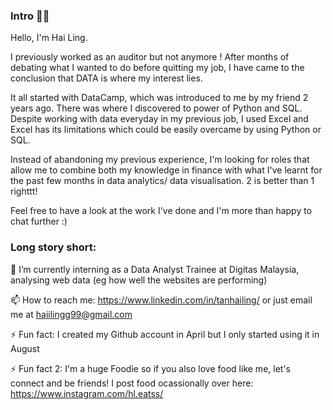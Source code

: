 ### Intro 👩‍💻

Hello, I'm Hai Ling. 

I previously worked as an auditor but not anymore ! After months of debating what I wanted to do before quitting my job, I have came to the conclusion that DATA is where my interest lies.

It all started with DataCamp, which was introduced to me by my friend 2 years ago. There was where I discovered to power of Python and SQL. Despite working with data everyday in my previous job, I used Excel and Excel has its limitations which could be easily overcame by using Python or SQL.

Instead of abandoning my previous experience, I'm looking for roles that allow me to combine both my knowledge in finance with what I've learnt for the past few months in data analytics/ data visualisation. 2 is better than 1 righttt!

Feel free to have a look at the work I've done and I'm more than happy to chat further :)

### Long story short:

🌱 I’m currently interning as a Data Analyst Trainee at Digitas Malaysia, analysing web data (eg how well the websites are performing)

📫 How to reach me: https://www.linkedin.com/in/tanhailing/ or just email me at haiilingg99@gmail.com

⚡ Fun fact: I created my Github account in April but I only started using it in August

⚡ Fun fact 2: I'm a huge Foodie so if you also love food like me, let's connect and be friends! I post food ocassionally over here: https://www.instagram.com/hl.eatss/

<!--
**haiilingg/haiilingg** is a ✨ _special_ ✨ repository because its `README.md` (this file) appears on your GitHub profile.

Here are some ideas to get you started:

- 🔭 I’m currently working on ...
- 🌱 I’m currently learning ...
- 👯 I’m looking to collaborate on ...
- 🤔 I’m looking for help with ...
- 💬 Ask me about ...
- 📫 How to reach me: ...
- 😄 Pronouns: ...
- ⚡ Fun fact: ...
-->
